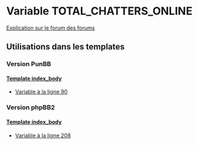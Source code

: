 # Variable TOTAL_CHATTERS_ONLINE
[Explication sur le forum des forums](http://forum.forumactif.com/t294113-listing-des-variables#TOTAL_CHATTERS_ONLINE)

## Utilisations dans les templates

### Version PunBB

#### [Template index_body](punbb/index_body.md)
* [Variable à la ligne 90](../punbb/index_body.tpl#L90)

### Version phpBB2

#### [Template index_body](subsilver/index_body.md)
* [Variable à la ligne 208](../subsilver/index_body.tpl#L208)
